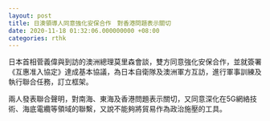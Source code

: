 ```yaml
---
layout: post
title: 日澳領導人同意強化安保合作　對香港問題表示關切
date: 2020-11-18 01:32:06.000000000 +08:00
categories: rthk
---
```


日本首相菅義偉與到訪的澳洲總理莫里森會談，雙方同意強化安保合作，並就簽署《互惠准入協定》達成基本協議，為日本自衛隊及澳洲軍方互訪，進行軍事訓練及執行聯合任務，訂立框架。

兩人發表聯合聲明，對南海、東海及香港問題表示關切，又同意深化在5G網絡技術、海底電纜等領域的聯繫，又說不能夠將貿易作為政治施壓的工具。
